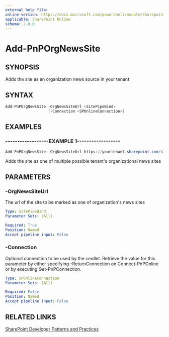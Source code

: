 ```yaml
---
external help file:
online version: https://docs.microsoft.com/powershell/module/sharepoint-pnp/add-pnporgnewssite
applicable: SharePoint Online
schema: 2.0.0
---
```

# Add-PnPOrgNewsSite

## SYNOPSIS
Adds the site as an organization news source in your tenant

## SYNTAX 

```powershell
Add-PnPOrgNewsSite -OrgNewsSiteUrl <SitePipeBind>
                   [-Connection <SPOnlineConnection>]
```

## EXAMPLES

### ------------------EXAMPLE 1------------------
```powershell
Add-PnPOrgNewsSite -OrgNewsSiteUrl https://yourtenant.sharepoint.com/sites/news
```

Adds the site as one of multiple possible tenant's organizational news sites

## PARAMETERS

### -OrgNewsSiteUrl
The url of the site to be marked as one of organization's news sites

```yaml
Type: SitePipeBind
Parameter Sets: (All)

Required: True
Position: Named
Accept pipeline input: False
```

### -Connection
Optional connection to be used by the cmdlet. Retrieve the value for this parameter by either specifying -ReturnConnection on Connect-PnPOnline or by executing Get-PnPConnection.

```yaml
Type: SPOnlineConnection
Parameter Sets: (All)

Required: False
Position: Named
Accept pipeline input: False
```

## RELATED LINKS

[SharePoint Developer Patterns and Practices](https://aka.ms/sppnp)
